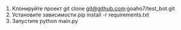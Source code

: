 1. Клонируйте проект
    git clone git@github.com:goaho7/test_bot.git
2. Установите зависимости
    pip install -r requirements.txt
3. Запустите
    python main.py